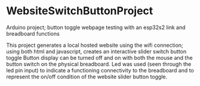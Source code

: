 # WebsiteSwitchButtonProject
Arduino project; button toggle webpage testing with an esp32s2 link and breadboard functions


 This project generates a local hosted website using the wifi connection; using both html and javascript, creates an interactive slider switch button toggle
 Button display can be turned off and on with both the mouse and the button switch on the physical breadboard.
 Led was used (seen through the led pin input) to indicate a functioning connectivity to the breadboard and to represent the on/off condition of the website slider button toggle.
 

